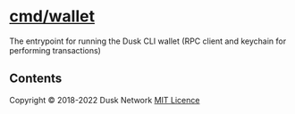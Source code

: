 # [cmd/wallet](./cmd/wallet)

The entrypoint for running the Dusk CLI wallet (RPC client and keychain for
performing transactions)

<!-- ToC start -->
##  Contents

<!-- ToC end -->

Copyright © 2018-2022 Dusk Network
[MIT Licence](https://github.com/dusk-network/dusk-blockchain/blob/master/LICENSE)
